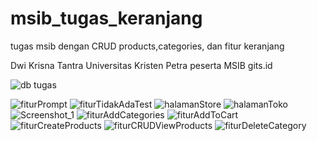 # msib_tugas_keranjang
tugas msib dengan CRUD products,categories, dan fitur keranjang

Dwi Krisna Tantra 
Universitas Kristen Petra
peserta MSIB gits.id


![db tugas](https://user-images.githubusercontent.com/113964786/226835818-4852e10d-1e7c-4506-9d5c-d8e0ab4ef09b.png)


![fiturPrompt](https://user-images.githubusercontent.com/113964786/226812918-7561fd7e-ce4f-4c17-9aae-980c76824cde.png)
![fiturTidakAdaTest](https://user-images.githubusercontent.com/113964786/226812925-5a8fd406-af7f-46f0-aea6-2c05f86dd1e4.png)
![halamanStore](https://user-images.githubusercontent.com/113964786/226812947-e72a1456-2b90-4dff-ba20-79439c8c1905.png)
![halamanToko](https://user-images.githubusercontent.com/113964786/226812980-10a75110-6ff5-4ed8-9786-8e1dd033495e.png)
![Screenshot_1](https://user-images.githubusercontent.com/113964786/226812985-f3a49c51-a5a5-4f6f-b9ee-4b5829c75e7c.png)
![fiturAddCategories](https://user-images.githubusercontent.com/113964786/226812994-7f5b7adb-fa7b-47f9-a89d-1646198bb5ef.png)
![fiturAddToCart](https://user-images.githubusercontent.com/113964786/226813001-f821ed77-02ef-4101-95ad-f18aa6f8487d.png)
![fiturCreateProducts](https://user-images.githubusercontent.com/113964786/226813008-8fe4a1f6-0863-4d33-97f9-f03196c5f88c.png)
![fiturCRUDViewProducts](https://user-images.githubusercontent.com/113964786/226813010-af133cbb-2587-4d44-b63b-fbd6e042baa5.png)
![fiturDeleteCategory](https://user-images.githubusercontent.com/113964786/226813034-badf0c21-03f7-423e-8511-3fdae30fdf51.png)
